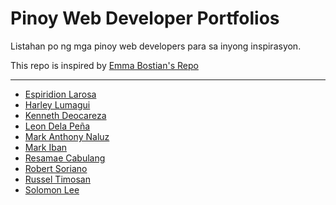 # Pinoy Web Developer Portfolios

Listahan po ng mga pinoy web developers para sa inyong inspirasyon. 

This repo is inspired by [Emma Bostian's Repo](https://github.com/emmabostian/developer-portfolios)

---

* [Espiridion Larosa](https://edionmelarosa.github.io/)
* [Harley Lumagui](https://harleylumagui.info/)
* [Kenneth Deocareza](https://kennethdeocareza.000webhostapp.com/)
* [Leon Dela Peña](https://leonndp.com/)
* [Mark Anthony Naluz](http://markanthonynaluz.com/)
* [Mark Iban](https://markiban.gq/)
* [Resamae Cabulang](https://resamaecabulang.netlify.app/)
* [Robert Soriano](https://robsoriano.xyz/)
* [Russel Timosan](http://russeltimosan.com/)
* [Solomon Lee](http://techx-solutions.com/)



